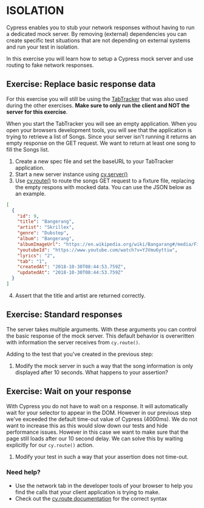 # ISOLATION

Cypress enables you to stub your network responses without having to run a dedicated mock server.
By removing (external) dependencies you can create specific test situations that are not depending on external systems and run your test in isolation.

In this exercise you will learn how to setup a Cypress mock server and use routing to fake network responses. 

## Exercise: Replace basic response data
For this exercise you will still be using the [TabTracker](https://github.com/codyseibert/tab-tracker/) that was also used during the other exercises. **Make sure to only run the client and NOT the server for this exercise**. 
 
When you start the TabTracker you will see an empty application. When you open your browsers development tools, you will see that the application is trying to retrieve a list of Songs. Since your server isn't running it returns an empty response on the GET request. We want to return at least one song to fill the Songs list. 

1. Create a new spec file and set the baseURL to your TabTracker application.
2. Start a new server instance using [cy.server()](https://docs.cypress.io/api/commands/server.html)
3. Use [cy.route()](https://docs.cypress.io/api/commands/route.html) to route the songs GET request to a fixture file, replacing the empty respons with mocked data. You can use the JSON below as an example.
```json
[
  {
    "id": 9,
    "title": "Bangerang",
    "artist": "Skrillex",
    "genre": "Dubstep",
    "album": "Bangerang",
    "albumImageUrl": "https://en.wikipedia.org/wiki/Bangarang#/media/File:BangarangSkrillex.jpg",
    "youtubeId": "https://www.youtube.com/watch?v=YJVmu6yttiw",
    "lyrics": "2",
    "tab": "1",
    "createdAt": "2018-10-30T08:44:53.759Z",
    "updatedAt": "2018-10-30T08:44:53.759Z"
  }
]
```
4. Assert that the title and artist are returned correctly.

## Exercise: Standard responses
The server takes multiple arguments. With these arguments you can control the basic response of the mock server. This default behavior is overwritten with information the server receives from `cy.route()`.

Adding to the test that you've created in the previous step:
1. Modify the mock server in such a way that the song information is only displayed after 10 seconds. What happens to your assertion?

## Exercise: Wait on your response
With Cypress you do not have to wait on a response. It will automatically wait for your selector to appear in the DOM. However in our previous step we've exceeded the default time-out value of Cypress (4000ms). We do not want to increase this as this would slow down our tests and hide performance issues. However in this case we want to make sure that the page still loads after our 10 second delay. We can solve this by waiting explicitly for our `cy.route()` action. 

1. Modify your test in such a way that your assertion does not time-out.

### Need help?
* Use the network tab in the developer tools of your browser to help you find the calls that your client application is trying to make.
* Check out the [cy.route documentation](https://docs.cypress.io/api/commands/route.html#) for the correct syntax

